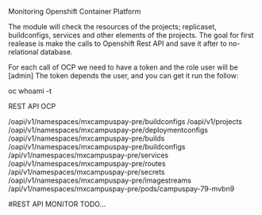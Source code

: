 Monitoring Openshift Container Platform

The module will check the resources of the projects; replicaset, buildconfigs, services and other elements of the projects.
The goal for first realease is make the calls to Openshift Rest API and save it after to no-relational database.

For each call of OCP we need to have a token and the role user will be [admin]
The token depends the user, and you can get it run the follow:
 
 oc whoami -t

REST API OCP

/oapi/v1/namespaces/mxcampuspay-pre/buildconfigs 
/oapi/v1/projects
/oapi/v1/namespaces/mxcampuspay-pre/deploymentconfigs
/oapi/v1/namespaces/mxcampuspay-pre/builds
/oapi/v1/namespaces/mxcampuspay-pre/buildconfigs
/api/v1/namespaces/mxcampuspay-pre/services
/oapi/v1/namespaces/mxcampuspay-pre/routes
/api/v1/namespaces/mxcampuspay-pre/secrets
/oapi/v1/namespaces/mxcampuspay-pre/imagestreams
/api/v1/namespaces/mxcampuspay-pre/pods/campuspay-79-mvbn9

#REST API MONITOR
TODO...
